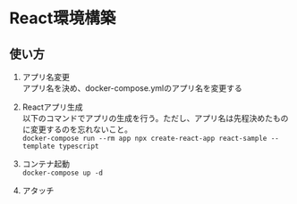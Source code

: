 # React環境構築

## 使い方
1. アプリ名変更  
アプリ名を決め、docker-compose.ymlのアプリ名を変更する  
1. Reactアプリ生成  
以下のコマンドでアプリの生成を行う。ただし、アプリ名は先程決めたものに変更するのを忘れないこと。  
`docker-compose run --rm app npx create-react-app react-sample --template typescript`

1. コンテナ起動  
`docker-compose up -d`

1. アタッチ
